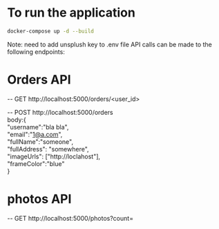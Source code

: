 # To run the application

```bash
docker-compose up -d --build
```

Note: need to add unsplush key to .env file
API calls can be made to the following endpoints:

# Orders API

-- GET http://localhost:5000/orders/<user_id>

-- POST http://localhost:5000/orders \
body:{ \
"username":"bla bla", \
"email":"1@a.com", \
"fullName":"someone", \
"fullAddress": "somewhere", \
"imageUrls": ["http://loclahost"], \
"frameColor":"blue" \
}

# photos API

-- GET http://localhost:5000/photos?count=<count>
